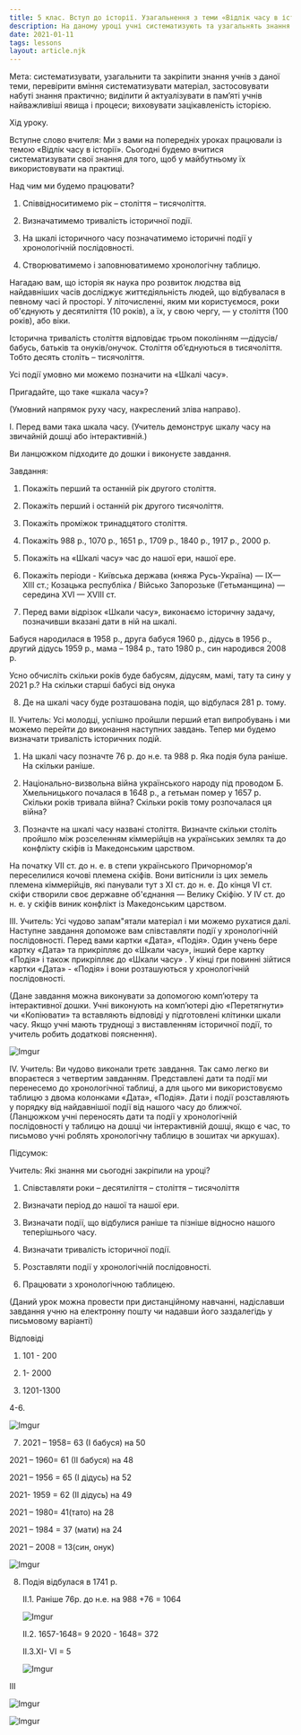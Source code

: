 ```yaml
---
title: 5 клас. Вступ до історії. Узагальнення з теми «Відлік часу в історії»
description: На даному уроці учні систематизують та узагальнять знання з теми «Відлік часу в історії»
date: 2021-01-11
tags: lessons
layout: article.njk
---
```


Мета: систематизувати, узагальнити та закріпити знання учнів з даної теми,  перевірити вміння систематизувати матеріал, застосовувати набуті знання практично; виділити й актуалізувати в пам’яті учнів найважливіші явища і процеси; виховувати зацікавленість історією.

 Хід уроку.

 Вступне слово вчителя: Ми з вами на попередніх уроках працювали із темою «Відлік часу в історії». Сьогодні будемо вчитися систематизувати свої знання для того, щоб у майбутньому їх використовувати на практиці.

Над чим ми будемо працювати?

1. Співвідноситимемо рік – століття – тисячоліття.

2. Визначатимемо тривалість історичної події.

3. На шкалі історичного часу позначатимемо історичні події у хронологічній послідовності.

4. Створюватимемо і заповнюватимемо хронологічну таблицю.

 Нагадаю вам, що історія як наука про розвиток людства від найдавніших часів досліджує життєдіяльність людей, що відбувалася в певному часі й просторі. У літочисленні, яким ми користуємося, роки об'єднують у десятиліття (10 років), а їх, у свою чергу, — у століття (100 років), або віки.

 Історична тривалість століття відповідає трьом поколінням —дідусів/бабусь, батьків та онуків/онучок. Століття об’єднуються в тисячоліття. Тобто десять століть – тисячоліття.

Усі події умовно ми можемо позначити на «Шкалі часу».

Пригадайте, що таке «шкала часу»?

(Умовний напрямок руху часу, накреслений зліва направо).

 І. Перед вами така шкала часу. (Учитель демонструє шкалу часу на звичайній дошці або інтерактивній.) 

Ви ланцюжком підходите до дошки і виконуєте завдання.

Завдання:

1. Покажіть перший та останній рік другого століття.

2. Покажіть перший і останній рік другого тисячоліття.

3. Покажіть проміжок тринадцятого століття.

4. Покажіть 988 р., 1070 р., 1651 р., 1709 р., 1840 р., 1917 р., 2000 р.

5. Покажіть на «Шкалі часу» час до нашої ери, нашої ере.

6. Покажіть періоди - Київська держава (княжа Русь-Україна) — IX— XIII ст.; Козацька республіка / Військо Запорозьке (Гетьманщина) — середина XVI — XVIII ст.

7. Перед вами відрізок «Шкали часу», виконаємо історичну задачу, позначивши вказані дати в ній на шкалі.

Бабуся народилася в 1958 р., друга бабуся 1960 р., дідусь в 1956 р., другий дідусь 1959 р., мама – 1984 р., тато 1980 р., син народився 2008 р. 

Усно обчисліть скільки років буде бабусям, дідусям, мамі, тату та сину у 2021 р.? На скільки старші бабусі від онука

8. Де на шкалі часу буде розташована подія, що відбулася 281 р. тому.

 ІІ. Учитель: Усі молодці, успішно пройшли перший етап випробувань і ми можемо перейти до виконання наступних завдань. Тепер ми будемо визначати тривалість історичних подій.

1. На шкалі часу позначте 76 р. до н.е. та 988 р. Яка подія була раніше. На скільки раніше.

2. Національно-визвольна війна українського народу під проводом Б. Хмельницького почалася в 1648 р., а гетьман помер у 1657 р. Скільки років тривала війна? Скільки років тому розпочалася ця війна?

3. Позначте на шкалі часу названі століття. Визначте скільки століть пройшло між розселенням кіммерійців на українських землях та до конфлікту скіфів із Македонським царством.

На початку VII ст. до н. е. в степи українського Причорномор'я переселилися кочові племена скіфів. Вони витіснили із цих земель племена кіммерійців, які панували тут з XI ст. до н. е.  До кінця VI ст. скіфи створили своє державне об'єднання — Велику Скіфію.  У IV ст. до н. е. у скіфів виник конфлікт із Македонським царством.

 ІІІ. Учитель: Усі чудово запам"ятали матеріал і ми можемо рухатися далі. Наступне завдання допоможе вам співставляти події у хронологічній послідовності. Перед вами картки «Дата», «Подія». Один учень бере картку «Дата» та прикріпляє до «Шкали часу», інший бере картку «Подія» і також прикріпляє до «Шкали часу» . У кінці гри повинні зійтися картки «Дата» - «Подія» і вони розташуються у хронологічній послідовності.

(Дане завдання можна виконувати за допомогою комп’ютеру та інтерактивної дошки. Учні виконують на комп’ютері дію «Перетягнути» чи «Копіювати» та вставляють відповіді у підготовлені клітинки шкали часу. Якщо учні мають труднощі з виставленням історичної події, то учитель робить додаткові пояснення).

![Imgur](https://i.imgur.com/6LAOHRd.png)

ІV. Учитель: Ви чудово виконали третє завдання. Так само легко ви впораєтеся з четвертим завданням. Представлені дати та події ми перенесемо до хронологічної таблиці, а для цього ми використовуємо таблицю з двома колонками «Дата», «Подія». Дати і події розставляють у порядку від найдавнішої події від нашого часу до ближчої. (Ланцюжком учні переносять дати та події у хронологічній послідовності у таблицю на дошці чи інтерактивній дошці, якщо є час, то письмово учні роблять хронологічну таблицю в зошитах чи аркушах).

 Підсумок:

Учитель: Які знання ми сьогодні закріпили на уроці?

1. Співставляти роки – десятиліття – століття – тисячоліття

2. Визначати період до нашої та нашої ери.

3. Визначати події, що відбулися раніше та пізніше відносно нашого теперішнього часу.

4. Визначати тривалість історичної події.

5. Розставляти події у хронологічній послідовності.

6. Працювати з хронологічною таблицею.

(Даний урок можна провести при дистанційному навчанні, надіславши завдання учню на електронну пошту  чи надавши його заздалегідь у письмовому варіанті)

Відповіді

1. 101 - 200

2. 1- 2000

3. 1201-1300

4-6.

![Imgur](https://i.imgur.com/YJRnDBt.png)

7. 2021 – 1958= 63 (І бабуся)  на 50

2021 – 1960= 61 (ІІ бабуся)  на 48

2021 – 1956 = 65 (І дідусь)  на 52

2021- 1959 = 62 (ІІ дідусь)  на 49

2021 – 1980= 41(тато)      на 28

2021 – 1984 = 37 (мати)     на 24

2021 – 2008 = 13(син, онук)

![Imgur](https://i.imgur.com/T6xYqWj.png)

8. Подія відбулася в 1741 р.

   ІІ.1. Раніше 76р. до н.е. на 988 +76 = 1064

   ![Imgur](https://i.imgur.com/GX6Fcee.png)

   ІІ.2. 1657-1648= 9   2020 - 1648= 372 

   ІІ.3.ХІ- VI = 5

   ![Imgur](https://i.imgur.com/PgAJ0sR.png)

   

ІІІ

![Imgur](https://i.imgur.com/8IayelZ.png)

![Imgur](https://i.imgur.com/xaNPuo8.png)